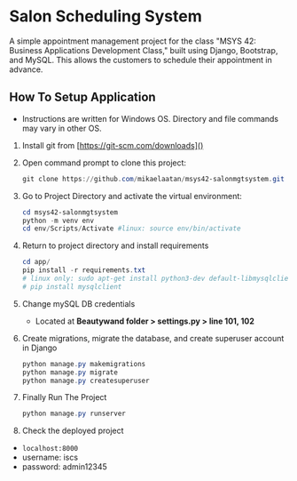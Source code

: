 # Salon Scheduling System

A simple appointment management project for the class "MSYS 42: Business Applications Development Class," built using Django, Bootstrap, and MySQL. This allows the customers to schedule their appointment in advance. 

## 

## How To Setup Application

* Instructions are written for Windows OS. Directory and file commands may vary in other OS. 
1. Install git from [https://git-scm.com/downloads]()
2. Open command prompt to clone this project:
   
   ```powershell
   git clone https://github.com/mikaelaatan/msys42-salonmgtsystem.git
   ```
3. Go to Project Directory and activate the virtual environment:
   
   ```powershell
   cd msys42-salonmgtsystem
   python -m venv env
   cd env/Scripts/Activate #linux: source env/bin/activate
   ```
4. Return to project directory and install requirements
   
   ```powershell
   cd app/
   pip install -r requirements.txt
   # linux only: sudo apt-get install python3-dev default-libmysqlclient-dev build-essential
   # pip install mysqlclient
   ```
5. Change mySQL DB credentials 
   * Located at **Beautywand folder > settings.py > line 101, 102**
6. Create migrations, migrate the database, and create superuser account in Django
   
   ```powershell
   python manage.py makemigrations
   python manage.py migrate
   python manage.py createsuperuser
   ```
7. Finally Run The Project
   
   ```powershell
   python manage.py runserver
   ```
8. Check the deployed project
- `localhost:8000` 
- username: iscs
- password: admin12345
